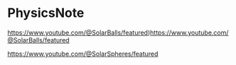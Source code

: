 # PhysicsNote

https://www.youtube.com/@SolarBalls/featured)https://www.youtube.com/@SolarBalls/featured

https://www.youtube.com/@SolarSpheres/featured
